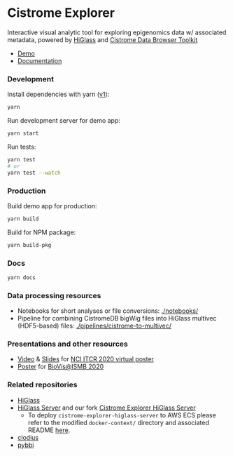 # Cistrome Explorer

Interactive visual analytic tool for exploring epigenomics data w/ associated metadata, powered by [HiGlass](http://higlass.io/) and [Cistrome Data Browser Toolkit](http://dbtoolkit.cistrome.org/)

-   [Demo](http://cisvis.gehlenborglab.org/)
-   [Documentation](http://cisvis.gehlenborglab.org/docs/)

### Development

Install dependencies with yarn ([v1](http://classic.yarnpkg.com)):

```sh
yarn
```

Run development server for demo app:

```sh
yarn start
```

Run tests:

```sh
yarn test
# or
yarn test --watch
```

### Production

Build demo app for production:

```sh
yarn build
```

Build for NPM package:

```sh
yarn build-pkg
```

### Docs

```sh
yarn docs
```

### Data processing resources

-   Notebooks for short analyses or file conversions: [./notebooks/](./notebooks/)
-   Pipeline for combining CistromeDB bigWig files into HiGlass multivec (HDF5-based) files: [./pipelines/cistrome-to-multivec/](./pipelines/cistrome-to-multivec/)

### Presentations and other resources

-   [Video](https://drive.google.com/file/d/1SrtFHrEuJY5zHuPjPkBmPTxgZPRQ0qRR/view) & [Slides](https://drive.google.com/file/d/1Z4tO-lrClZY3P7_n2N3kar5YoQoMNVCh/view?usp=sharing) for [NCI ITCR 2020 virtual poster](https://ncihub.org/groups/itcr/2020_virtual_posters)
-   [Poster](https://drive.google.com/file/d/1r0jPwyTlEYGotsrfD2KbJU5r-OEYU5Q5/view?usp=sharing) for [BioVis@ISMB 2020](http://biovis.net/2020/program_ismb/)

### Related repositories

-   [HiGlass](https://github.com/higlass/higlass)
-   [HiGlass Server](https://github.com/higlass/higlass-server) and our fork [Cistrome Explorer HiGlass Server](https://github.com/hms-dbmi/cistrome-explorer-higlass-server)
    -   To deploy `cistrome-explorer-higlass-server` to AWS ECS please refer to the modified `docker-context/` directory and associated README [here](https://github.com/hms-dbmi/cistrome-explorer-higlass-server/blob/develop/docker-context/README.md).
-   [clodius](https://github.com/higlass/clodius)
-   [pybbi](https://github.com/nvictus/pybbi)
